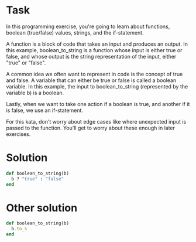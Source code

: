 # Task
In this programming exercise, you're going to learn about functions, boolean (true/false) values, strings, and the if-statement.

A function is a block of code that takes an input and produces an output. 
In this example, boolean_to_string is a function whose input is either true or false, and whose output is the string representation 
of the input, either "true" or "false".

A common idea we often want to represent in code is the concept of true and false. 
A variable that can either be true or false is called a boolean variable. 
In this example, the input to boolean_to_string (represented by the variable b) is a boolean.

Lastly, when we want to take one action if a boolean is true, and another if it is false, we use an if-statement.

For this kata, don't worry about edge cases like where unexpected input is passed to the function. 
You'll get to worry about these enough in later exercises.

# Solution
```ruby
def boolean_to_string(b)
  b ? "true" : "false"
end
```

# Other solution
```ruby
def boolean_to_string(b)
  b.to_s
end
```
